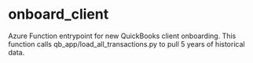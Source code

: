 # onboard_client
Azure Function entrypoint for new QuickBooks client onboarding.
This function calls qb_app/load_all_transactions.py to pull 5 years of historical data.
